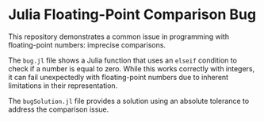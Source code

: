 # Julia Floating-Point Comparison Bug

This repository demonstrates a common issue in programming with floating-point numbers: imprecise comparisons.

The `bug.jl` file shows a Julia function that uses an `elseif` condition to check if a number is equal to zero.  While this works correctly with integers, it can fail unexpectedly with floating-point numbers due to inherent limitations in their representation.

The `bugSolution.jl` file provides a solution using an absolute tolerance to address the comparison issue.
